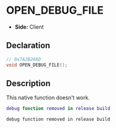 # OPEN_DEBUG_FILE
- **Side:** Client

## Declaration
```cpp
// 0x7A2B266D
void OPEN_DEBUG_FILE();
```

## Description
This native function doesn't work.

```lua
debug function removed in release build
```

```squirrel
debug function removed in release build
```
